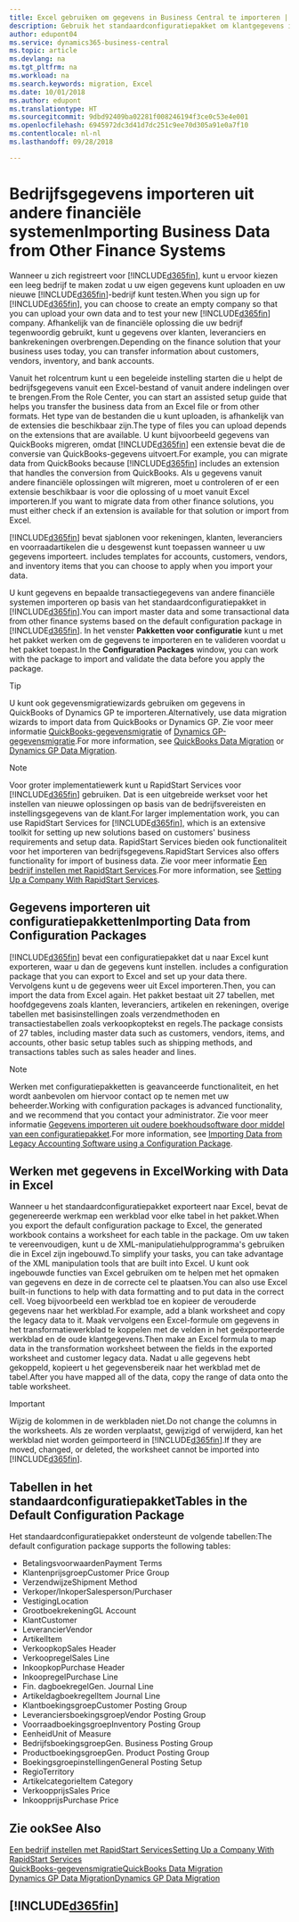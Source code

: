 ```yaml
---
title: Excel gebruiken om gegevens in Business Central te importeren | Microsoft Docs
description: Gebruik het standaardconfiguratiepakket om klantgegevens in Excel toe te voegen en weer in Business Central te importeren.
author: edupont04
ms.service: dynamics365-business-central
ms.topic: article
ms.devlang: na
ms.tgt_pltfrm: na
ms.workload: na
ms.search.keywords: migration, Excel
ms.date: 10/01/2018
ms.author: edupont
ms.translationtype: HT
ms.sourcegitcommit: 9dbd92409ba02281f008246194f3ce0c53e4e001
ms.openlocfilehash: 6945972dc3d41d7dc251c9ee70d305a91e0a7f10
ms.contentlocale: nl-nl
ms.lasthandoff: 09/28/2018

---
```

# <a name="importing-business-data-from-other-finance-systems"></a><span data-ttu-id="9f89e-103">Bedrijfsgegevens importeren uit andere financiële systemen</span><span class="sxs-lookup"><span data-stu-id="9f89e-103">Importing Business Data from Other Finance Systems</span></span>
<span data-ttu-id="9f89e-104">Wanneer u zich registreert voor [!INCLUDE[d365fin](includes/d365fin_md.md)], kunt u ervoor kiezen een leeg bedrijf te maken zodat u uw eigen gegevens kunt uploaden en uw nieuwe [!INCLUDE[d365fin](includes/d365fin_md.md)]-bedrijf kunt testen.</span><span class="sxs-lookup"><span data-stu-id="9f89e-104">When you sign up for [!INCLUDE[d365fin](includes/d365fin_md.md)], you can choose to create an empty company so that you can upload your own data and to test your new [!INCLUDE[d365fin](includes/d365fin_md.md)] company.</span></span> <span data-ttu-id="9f89e-105">Afhankelijk van de financiële oplossing die uw bedrijf tegenwoordig gebruikt, kunt u gegevens over klanten, leveranciers en bankrekeningen overbrengen.</span><span class="sxs-lookup"><span data-stu-id="9f89e-105">Depending on the finance solution that your business uses today, you can transfer information about customers, vendors, inventory, and bank accounts.</span></span>  

<span data-ttu-id="9f89e-106">Vanuit het rolcentrum kunt u een begeleide instelling starten die u helpt de bedrijfsgegevens vanuit een Excel-bestand of vanuit andere indelingen over te brengen.</span><span class="sxs-lookup"><span data-stu-id="9f89e-106">From the Role Center, you can start an assisted setup guide that helps you transfer the business data from an Excel file or from other formats.</span></span> <span data-ttu-id="9f89e-107">Het type van de bestanden die u kunt uploaden, is afhankelijk van de extensies die beschikbaar zijn.</span><span class="sxs-lookup"><span data-stu-id="9f89e-107">The type of files you can upload depends on the extensions that are available.</span></span> <span data-ttu-id="9f89e-108">U kunt bijvoorbeeld gegevens van QuickBooks migreren, omdat [!INCLUDE[d365fin](includes/d365fin_md.md)] een extensie bevat die de conversie van QuickBooks-gegevens uitvoert.</span><span class="sxs-lookup"><span data-stu-id="9f89e-108">For example, you can migrate data from QuickBooks because [!INCLUDE[d365fin](includes/d365fin_md.md)] includes an extension that handles the conversion from QuickBooks.</span></span> <span data-ttu-id="9f89e-109">Als u gegevens vanuit andere financiële oplossingen wilt migreren, moet u controleren of er een extensie beschikbaar is voor die oplossing of u moet vanuit Excel importeren.</span><span class="sxs-lookup"><span data-stu-id="9f89e-109">If you want to migrate data from other finance solutions, you must either check if an extension is available for that solution or import from Excel.</span></span>  

[!INCLUDE[d365fin](includes/d365fin_md.md)] <span data-ttu-id="9f89e-110">bevat sjablonen voor rekeningen, klanten, leveranciers en voorraadartikelen die u desgewenst kunt toepassen wanneer u uw gegevens importeert.</span><span class="sxs-lookup"><span data-stu-id="9f89e-110"> includes templates for accounts, customers, vendors, and inventory items that you can choose to apply when you import your data.</span></span>

<span data-ttu-id="9f89e-111">U kunt gegevens en bepaalde transactiegegevens van andere financiële systemen importeren op basis van het standaardconfiguratiepakket in [!INCLUDE[d365fin](includes/d365fin_md.md)].</span><span class="sxs-lookup"><span data-stu-id="9f89e-111">You can import master data and some transactional data from other finance systems based on the default configuration package in [!INCLUDE[d365fin](includes/d365fin_md.md)].</span></span> <span data-ttu-id="9f89e-112">In het venster **Pakketten voor configuratie** kunt u met het pakket werken om de gegevens te importeren en te valideren voordat u het pakket toepast.</span><span class="sxs-lookup"><span data-stu-id="9f89e-112">In the **Configuration Packages** window, you can work with the package to import and validate the data before you apply the package.</span></span>  

> [!TIP]  
> <span data-ttu-id="9f89e-113">U kunt ook gegevensmigratiewizards gebruiken om gegevens in QuickBooks of Dynamics GP te importeren.</span><span class="sxs-lookup"><span data-stu-id="9f89e-113">Alternatively, use data migration wizards to import data from QuickBooks or Dynamics GP.</span></span> <span data-ttu-id="9f89e-114">Zie voor meer informatie [QuickBooks-gegevensmigratie](ui-extensions-quickbooks-data-migration.md) of [Dynamics GP-gegevensmigratie](ui-extensions-dynamicsgp-data-migration.md).</span><span class="sxs-lookup"><span data-stu-id="9f89e-114">For more information, see [QuickBooks Data Migration](ui-extensions-quickbooks-data-migration.md) or [Dynamics GP Data Migration](ui-extensions-dynamicsgp-data-migration.md).</span></span>

> [!NOTE]  
> <span data-ttu-id="9f89e-115">Voor groter implementatiewerk kunt u RapidStart Services voor [!INCLUDE[d365fin](includes/d365fin_md.md)] gebruiken. Dat is een uitgebreide werkset voor het instellen van nieuwe oplossingen op basis van de bedrijfsvereisten en instellingsgegevens van de klant.</span><span class="sxs-lookup"><span data-stu-id="9f89e-115">For larger implementation work, you can use RapidStart Services for [!INCLUDE[d365fin](includes/d365fin_md.md)], which is an extensive toolkit for setting up new solutions based on customers' business requirements and setup data.</span></span> <span data-ttu-id="9f89e-116">RapidStart Services bieden ook functionaliteit voor het importeren van bedrijfsgegevens.</span><span class="sxs-lookup"><span data-stu-id="9f89e-116">RapidStart Services also offers functionality for import of business data.</span></span> <span data-ttu-id="9f89e-117">Zie voor meer informatie [Een bedrijf instellen met RapidStart Services](admin-set-up-a-company-with-rapidstart.md).</span><span class="sxs-lookup"><span data-stu-id="9f89e-117">For more information, see [Setting Up a Company With RapidStart Services](admin-set-up-a-company-with-rapidstart.md).</span></span>

## <a name="importing-data-from-configuration-packages"></a><span data-ttu-id="9f89e-118">Gegevens importeren uit configuratiepakketten</span><span class="sxs-lookup"><span data-stu-id="9f89e-118">Importing Data from Configuration Packages</span></span>
[!INCLUDE[d365fin](includes/d365fin_md.md)] <span data-ttu-id="9f89e-119">bevat een configuratiepakket dat u naar Excel kunt exporteren, waar u dan de gegevens kunt instellen.</span><span class="sxs-lookup"><span data-stu-id="9f89e-119"> includes a configuration package that you can export to Excel and set up your data there.</span></span> <span data-ttu-id="9f89e-120">Vervolgens kunt u de gegevens weer uit Excel importeren.</span><span class="sxs-lookup"><span data-stu-id="9f89e-120">Then, you can import the data from Excel again.</span></span> <span data-ttu-id="9f89e-121">Het pakket bestaat uit 27 tabellen, met hoofdgegevens zoals klanten, leveranciers, artikelen en rekeningen, overige tabellen met basisinstellingen zoals verzendmethoden en transactiestabellen zoals verkoopkoptekst en regels.</span><span class="sxs-lookup"><span data-stu-id="9f89e-121">The package consists of 27 tables, including master data such as customers, vendors, items, and accounts, other basic setup tables such as shipping methods, and transactions tables such as sales header and lines.</span></span>  

> [!NOTE]  
>   <span data-ttu-id="9f89e-122">Werken met configuratiepakketten is geavanceerde functionaliteit, en het wordt aanbevolen om hiervoor contact op te nemen met uw beheerder.</span><span class="sxs-lookup"><span data-stu-id="9f89e-122">Working with configuration packages is advanced functionality, and we recommend that you contact your administrator.</span></span> <span data-ttu-id="9f89e-123">Zie voor meer informatie [Gegevens importeren uit oudere boekhoudsoftware door middel van een configuratiepakket](across-import-data-configuration-packages.md).</span><span class="sxs-lookup"><span data-stu-id="9f89e-123">For more information, see [Importing Data from Legacy Accounting Software using a Configuration Package](across-import-data-configuration-packages.md).</span></span>

## <a name="working-with-data-in-excel"></a><span data-ttu-id="9f89e-124">Werken met gegevens in Excel</span><span class="sxs-lookup"><span data-stu-id="9f89e-124">Working with Data in Excel</span></span>
<span data-ttu-id="9f89e-125">Wanneer u het standaardconfiguratiepakket exporteert naar Excel, bevat de gegenereerde werkmap een werkblad voor elke tabel in het pakket.</span><span class="sxs-lookup"><span data-stu-id="9f89e-125">When you export the default configuration package to Excel, the generated workbook contains a worksheet for each table in the package.</span></span> <span data-ttu-id="9f89e-126">Om uw taken te vereenvoudigen, kunt u de XML-manipulatiehulpprogramma's gebruiken die in Excel zijn ingebouwd.</span><span class="sxs-lookup"><span data-stu-id="9f89e-126">To simplify your tasks, you can take advantage of the XML manipulation tools that are built into Excel.</span></span> <span data-ttu-id="9f89e-127">U kunt ook ingebouwde functies van Excel gebruiken om te helpen met het opmaken van gegevens en deze in de correcte cel te plaatsen.</span><span class="sxs-lookup"><span data-stu-id="9f89e-127">You can also use Excel built-in functions to help with data formatting and to put data in the correct cell.</span></span> <span data-ttu-id="9f89e-128">Voeg bijvoorbeeld een werkblad toe en kopieer de verouderde gegevens naar het werkblad.</span><span class="sxs-lookup"><span data-stu-id="9f89e-128">For example, add a blank worksheet and copy the legacy data to it.</span></span> <span data-ttu-id="9f89e-129">Maak vervolgens een Excel-formule om gegevens in het transformatiewerkblad te koppelen met de velden in het geëxporteerde werkblad en de oude klantgegevens.</span><span class="sxs-lookup"><span data-stu-id="9f89e-129">Then make an Excel formula to map data in the transformation worksheet between the fields in the exported worksheet and customer legacy data.</span></span> <span data-ttu-id="9f89e-130">Nadat u alle gegevens hebt gekoppeld, kopieert u het gegevensbereik naar het werkblad met de tabel.</span><span class="sxs-lookup"><span data-stu-id="9f89e-130">After you have mapped all of the data, copy the range of data onto the table worksheet.</span></span>  

> [!IMPORTANT]  
>  <span data-ttu-id="9f89e-131">Wijzig de kolommen in de werkbladen niet.</span><span class="sxs-lookup"><span data-stu-id="9f89e-131">Do not change the columns in the worksheets.</span></span> <span data-ttu-id="9f89e-132">Als ze worden verplaatst, gewijzigd of verwijderd, kan het werkblad niet worden geïmporteerd in [!INCLUDE[d365fin](includes/d365fin_md.md)].</span><span class="sxs-lookup"><span data-stu-id="9f89e-132">If they are moved, changed, or deleted, the worksheet cannot be imported into [!INCLUDE[d365fin](includes/d365fin_md.md)].</span></span>

## <a name="tables-in-the-default-configuration-package"></a><span data-ttu-id="9f89e-133">Tabellen in het standaardconfiguratiepakket</span><span class="sxs-lookup"><span data-stu-id="9f89e-133">Tables in the Default Configuration Package</span></span>
<span data-ttu-id="9f89e-134">Het standaardconfiguratiepakket ondersteunt de volgende tabellen:</span><span class="sxs-lookup"><span data-stu-id="9f89e-134">The default configuration package supports the following tables:</span></span>

-   <span data-ttu-id="9f89e-135">Betalingsvoorwaarden</span><span class="sxs-lookup"><span data-stu-id="9f89e-135">Payment Terms</span></span>
-   <span data-ttu-id="9f89e-136">Klantenprijsgroep</span><span class="sxs-lookup"><span data-stu-id="9f89e-136">Customer Price Group</span></span>
-   <span data-ttu-id="9f89e-137">Verzendwijze</span><span class="sxs-lookup"><span data-stu-id="9f89e-137">Shipment Method</span></span>
-   <span data-ttu-id="9f89e-138">Verkoper/Inkoper</span><span class="sxs-lookup"><span data-stu-id="9f89e-138">Salesperson/Purchaser</span></span>
-   <span data-ttu-id="9f89e-139">Vestiging</span><span class="sxs-lookup"><span data-stu-id="9f89e-139">Location</span></span>
-   <span data-ttu-id="9f89e-140">Grootboekrekening</span><span class="sxs-lookup"><span data-stu-id="9f89e-140">GL Account</span></span>
-   <span data-ttu-id="9f89e-141">Klant</span><span class="sxs-lookup"><span data-stu-id="9f89e-141">Customer</span></span>
-   <span data-ttu-id="9f89e-142">Leverancier</span><span class="sxs-lookup"><span data-stu-id="9f89e-142">Vendor</span></span>
-   <span data-ttu-id="9f89e-143">Artikel</span><span class="sxs-lookup"><span data-stu-id="9f89e-143">Item</span></span>
-   <span data-ttu-id="9f89e-144">Verkoopkop</span><span class="sxs-lookup"><span data-stu-id="9f89e-144">Sales Header</span></span>
-   <span data-ttu-id="9f89e-145">Verkoopregel</span><span class="sxs-lookup"><span data-stu-id="9f89e-145">Sales Line</span></span>
-   <span data-ttu-id="9f89e-146">Inkoopkop</span><span class="sxs-lookup"><span data-stu-id="9f89e-146">Purchase Header</span></span>
-   <span data-ttu-id="9f89e-147">Inkoopregel</span><span class="sxs-lookup"><span data-stu-id="9f89e-147">Purchase Line</span></span>
-   <span data-ttu-id="9f89e-148">Fin. dagboekregel</span><span class="sxs-lookup"><span data-stu-id="9f89e-148">Gen. Journal Line</span></span>
-   <span data-ttu-id="9f89e-149">Artikeldagboekregel</span><span class="sxs-lookup"><span data-stu-id="9f89e-149">Item Journal Line</span></span>
-   <span data-ttu-id="9f89e-150">Klantboekingsgroep</span><span class="sxs-lookup"><span data-stu-id="9f89e-150">Customer Posting Group</span></span>
-   <span data-ttu-id="9f89e-151">Leveranciersboekingsgroep</span><span class="sxs-lookup"><span data-stu-id="9f89e-151">Vendor Posting Group</span></span>
-   <span data-ttu-id="9f89e-152">Voorraadboekingsgroep</span><span class="sxs-lookup"><span data-stu-id="9f89e-152">Inventory Posting Group</span></span>
-   <span data-ttu-id="9f89e-153">Eenheid</span><span class="sxs-lookup"><span data-stu-id="9f89e-153">Unit of Measure</span></span>
-   <span data-ttu-id="9f89e-154">Bedrijfsboekingsgroep</span><span class="sxs-lookup"><span data-stu-id="9f89e-154">Gen. Business Posting Group</span></span>
-   <span data-ttu-id="9f89e-155">Productboekingsgroep</span><span class="sxs-lookup"><span data-stu-id="9f89e-155">Gen. Product Posting Group</span></span>
-   <span data-ttu-id="9f89e-156">Boekingsgroepinstellingen</span><span class="sxs-lookup"><span data-stu-id="9f89e-156">General Posting Setup</span></span>
-   <span data-ttu-id="9f89e-157">Regio</span><span class="sxs-lookup"><span data-stu-id="9f89e-157">Territory</span></span>
-   <span data-ttu-id="9f89e-158">Artikelcategorie</span><span class="sxs-lookup"><span data-stu-id="9f89e-158">Item Category</span></span>
-   <span data-ttu-id="9f89e-159">Verkoopprijs</span><span class="sxs-lookup"><span data-stu-id="9f89e-159">Sales Price</span></span>
-   <span data-ttu-id="9f89e-160">Inkoopprijs</span><span class="sxs-lookup"><span data-stu-id="9f89e-160">Purchase Price</span></span>

## <a name="see-also"></a><span data-ttu-id="9f89e-161">Zie ook</span><span class="sxs-lookup"><span data-stu-id="9f89e-161">See Also</span></span>
[<span data-ttu-id="9f89e-162">Een bedrijf instellen met RapidStart Services</span><span class="sxs-lookup"><span data-stu-id="9f89e-162">Setting Up a Company With RapidStart Services</span></span>](admin-set-up-a-company-with-rapidstart.md)  
[<span data-ttu-id="9f89e-163">QuickBooks-gegevensmigratie</span><span class="sxs-lookup"><span data-stu-id="9f89e-163">QuickBooks Data Migration</span></span>](ui-extensions-quickbooks-data-migration.md)  
[<span data-ttu-id="9f89e-164">Dynamics GP Data Migration</span><span class="sxs-lookup"><span data-stu-id="9f89e-164">Dynamics GP Data Migration</span></span>](ui-extensions-dynamicsgp-data-migration.md)  

## [!INCLUDE[d365fin](includes/free_trial_md.md)]  
 

